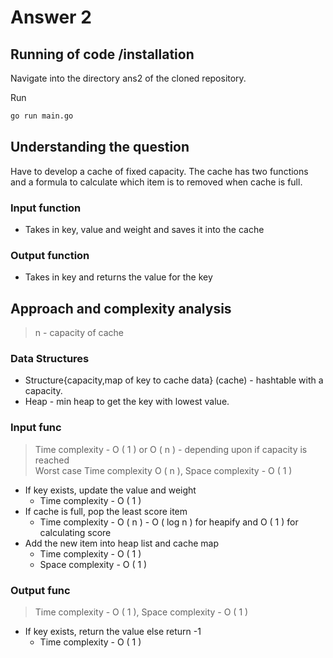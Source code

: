 # Answer 2

## Running of code /installation

Navigate into the directory ans2 of the cloned repository.

Run

```bash
go run main.go
```

## Understanding the question

Have to develop a cache of fixed capacity. The cache has two functions and a formula to calculate which item is to removed when cache is full.

### Input function

- Takes in key, value and weight and saves it into the cache

### Output function

- Takes in key and returns the value for the key

## Approach and complexity analysis

> n - capacity of cache

### Data Structures

- Structure{capacity,map of key to cache data} (cache) - hashtable with a capacity.
- Heap - min heap to get the key with lowest value.

### Input func

> Time complexity - O ( 1 ) or O ( n ) - depending upon if capacity is reached  
> Worst case Time complexity O ( n ), Space complexity - O ( 1 )

- If key exists, update the value and weight
  - Time complexity - O ( 1 )
- If cache is full, pop the least score item
  - Time complexity - O ( n ) - O ( log n ) for heapify and O ( 1 ) for calculating score
- Add the new item into heap list and cache map
  - Time complexity - O ( 1 )
  - Space complexity - O ( 1 )

### Output func

> Time complexity - O ( 1 ), Space complexity - O ( 1 )

- If key exists, return the value else return -1
  - Time complexity - O ( 1 )
